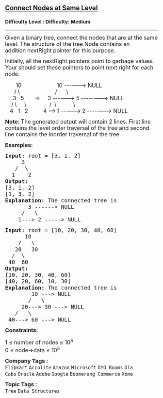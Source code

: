 <h2><a href="https://www.geeksforgeeks.org/problems/connect-nodes-at-same-level--170647/1?page=9&category=Tree,Binary%20Search%20Tree,DFS,BFS&sortBy=difficulty">Connect Nodes at Same Level</a></h2><h3>Difficulty Level : Difficulty: Medium</h3><hr><div class="problems_problem_content__Xm_eO"><div class="entry-content">
<p><span style="font-size: 18px;">Given a binary tree, connect the nodes that are at the same level. The structure of the tree Node contains&nbsp;an addition&nbsp;nextRight&nbsp;pointer for this purpose.</span></p>
<p><span style="font-size: 18px;">Initially, all the nextRight pointers point to garbage values. Your&nbsp;should set these pointers to point next right for each node.</span><br><br><span style="font-size: 18px;">&nbsp;&nbsp;&nbsp;&nbsp;&nbsp;&nbsp; 10&nbsp;&nbsp;&nbsp;&nbsp;&nbsp;&nbsp;&nbsp;&nbsp;&nbsp;&nbsp;&nbsp;&nbsp;&nbsp; &nbsp; &nbsp; &nbsp; &nbsp;&nbsp; 10 ------&gt; NULL<br>&nbsp;&nbsp;&nbsp;&nbsp;&nbsp; / \&nbsp;&nbsp;&nbsp;&nbsp;&nbsp;&nbsp;&nbsp;&nbsp;&nbsp;&nbsp;&nbsp;&nbsp;&nbsp;&nbsp; &nbsp; &nbsp; &nbsp; &nbsp; /&nbsp;&nbsp;&nbsp;&nbsp;&nbsp; \<br>&nbsp;&nbsp;&nbsp;&nbsp; 3&nbsp;&nbsp; 5&nbsp;&nbsp;&nbsp;&nbsp;&nbsp;&nbsp; =&gt; &nbsp;&nbsp;&nbsp; 3 ------&gt; 5 --------&gt; NULL<br>&nbsp;&nbsp;&nbsp; / \&nbsp; &nbsp;&nbsp; \&nbsp;&nbsp;&nbsp;&nbsp;&nbsp;&nbsp;&nbsp;&nbsp; &nbsp; &nbsp;&nbsp;&nbsp; /&nbsp; \&nbsp;&nbsp;&nbsp;&nbsp;&nbsp;&nbsp;&nbsp;&nbsp;&nbsp;&nbsp; \<br>&nbsp;&nbsp; 4&nbsp;&nbsp; 1&nbsp;&nbsp; 2&nbsp;&nbsp;&nbsp;&nbsp; &nbsp; &nbsp;&nbsp; 4 --&gt; 1 -----&gt; 2 -------&gt; NULL</span></p>
<p><span style="font-size: 18px;"><strong>Note: </strong>The generated output will contain 2 lines. First line contains the level order traversal of the tree and second line contains the inorder traversal of the tree.</span></p>
<p><span style="font-size: 18px;"><strong>Examples:</strong></span></p>
<pre><span style="font-size: 18px;"><strong>Input: </strong>root = [3, 1, 2]
     3
&nbsp;  /  \
&nbsp; 1    2
<strong>Output:
</strong>[3, 1, 2]
[1, 3, 2]<strong>
Explanation: </strong>The connected tree is
&nbsp;&nbsp;&nbsp;&nbsp;&nbsp;&nbsp; 3 ------&gt; NULL
&nbsp;&nbsp;&nbsp;&nbsp; /&nbsp;&nbsp; \
&nbsp;&nbsp;  1---&gt; 2 -----&gt; NULL</span>
</pre>
<pre><span style="font-size: 18px;"><strong>Input: </strong>root = [10, 20, 30, 40, 60]
      10
&nbsp;   /   \
&nbsp;  20   30
&nbsp; /  \
 40  60
<strong>Output:
</strong>[10, 20, 30, 40, 60]
[40, 20, 60, 10, 30]<strong>
Explanation: </strong>The connected tree is
&nbsp;&nbsp;&nbsp;&nbsp;&nbsp;&nbsp;&nbsp;&nbsp;10 ---&gt; NULL
&nbsp;&nbsp;&nbsp;  &nbsp; /&nbsp;&nbsp;&nbsp;\
&nbsp;&nbsp;&nbsp;&nbsp; 20---&gt; 30 ---&gt; NULL
&nbsp;&nbsp; /&nbsp;&nbsp; \
&nbsp;40---&gt; 60 ---&gt; NULL</span></pre>
<p><strong style="font-size: 18px;">Constraints:</strong></p>
</div>
<p><span style="font-size: 18px;">1 ≤ number of nodes ≤ 10<sup>5</sup><br>0 ≤ node-&gt;data ≤ 10<sup>5</sup></span></p></div><p><span style=font-size:18px><strong>Company Tags : </strong><br><code>Flipkart</code>&nbsp;<code>Accolite</code>&nbsp;<code>Amazon</code>&nbsp;<code>Microsoft</code>&nbsp;<code>OYO Rooms</code>&nbsp;<code>Ola Cabs</code>&nbsp;<code>Oracle</code>&nbsp;<code>Adobe</code>&nbsp;<code>Google</code>&nbsp;<code>Boomerang Commerce</code>&nbsp;<code>Xome</code>&nbsp;<br><p><span style=font-size:18px><strong>Topic Tags : </strong><br><code>Tree</code>&nbsp;<code>Data Structures</code>&nbsp;